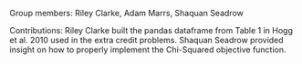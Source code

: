 Group members: Riley Clarke, Adam Marrs, Shaquan Seadrow

Contributions: Riley Clarke built the pandas dataframe from Table 1 in Hogg et al. 2010 used in the extra credit problems. Shaquan Seadrow provided insight on how to properly implement the Chi-Squared objective function.
